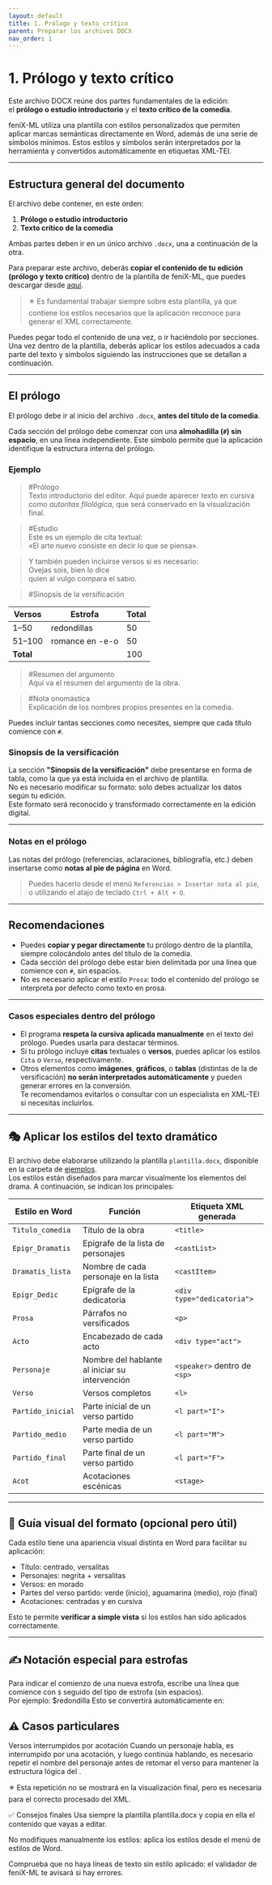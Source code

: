 ```yaml
---
layout: default
title: 1. Prólogo y texto crítico
parent: Preparar los archivos DOCX
nav_order: 1
---
```


# 1. Prólogo y texto crítico

Este archivo DOCX reúne dos partes fundamentales de la edición:  
el **prólogo o estudio introductorio** y el **texto crítico de la comedia**.

feniX-ML utiliza una plantilla con estilos personalizados que permiten aplicar marcas semánticas directamente en Word, además de una serie de símbolos mínimos. Estos estilos y símbolos serán interpretados por la herramienta y convertidos automáticamente en etiquetas XML-TEI.

---

## Estructura general del documento

El archivo debe contener, en este orden:

1. **Prólogo o estudio introductorio**
2. **Texto crítico de la comedia**

Ambas partes deben ir en un único archivo `.docx`, una a continuación de la otra.

Para preparar este archivo, deberás **copiar el contenido de tu edición (prólogo y texto crítico)** dentro de la plantilla de feniX-ML, que puedes descargar desde [aquí](https://github.com/prolopeuab/feniX-ML/ejemplos).

> ✴️ Es fundamental trabajar siempre sobre esta plantilla, ya que contiene los estilos necesarios que la aplicación reconoce para generar el XML correctamente.

Puedes pegar todo el contenido de una vez, o ir haciéndolo por secciones. Una vez dentro de la plantilla, deberás aplicar los estilos adecuados a cada parte del texto y símbolos siguiendo las instrucciones que se detallan a continuación.


---

## El prólogo

El prólogo debe ir al inicio del archivo `.docx`, **antes del título de la comedia**.

Cada sección del prólogo debe comenzar con una **almohadilla (`#`) sin espacio**, en una línea independiente. Este símbolo permite que la aplicación identifique la estructura interna del prólogo.

### Ejemplo

> #Prólogo  
> Texto introductorio del editor. Aquí puede aparecer texto en cursiva como *autoritas filológica*, que será conservado en la visualización final.

> #Estudio  
> Este es un ejemplo de cita textual:  
> «El arte nuevo consiste en decir lo que se piensa».

> Y también pueden incluirse versos si es necesario:  
> Ovejas sois, bien lo dice  
> quien al vulgo compara el sabio.

> #Sinopsis de la versificación

| Versos    | Estrofa            | Total |
|-----------|--------------------|--------|
| 1–50      | redondillas        | 50     |
| 51–100    | romance en -e-o    | 50     |
| **Total** |                    | 100    |

> #Resumen del argumento  
> Aquí va el resumen del argumento de la obra.

> #Nota onomástica  
> Explicación de los nombres propios presentes en la comedia.


Puedes incluir tantas secciones como necesites, siempre que cada título comience con `#`.


### Sinopsis de la versificación

La sección **"Sinopsis de la versificación"** debe presentarse en forma de tabla, como la que ya está incluida en el archivo de plantilla.  
No es necesario modificar su formato: solo debes actualizar los datos según tu edición.  
Este formato será reconocido y transformado correctamente en la edición digital.

---

### Notas en el prólogo

Las notas del prólogo (referencias, aclaraciones, bibliografía, etc.) deben insertarse como **notas al pie de página** en Word.

> Puedes hacerlo desde el menú `Referencias > Insertar nota al pie`, o utilizando el atajo de teclado `Ctrl + Alt + O`.

---

## Recomendaciones

- Puedes **copiar y pegar directamente** tu prólogo dentro de la plantilla, siempre colocándolo antes del título de la comedia.
- Cada sección del prólogo debe estar bien delimitada por una línea que comience con `#`, sin espacios.
- No es necesario aplicar el estilo `Prosa`: todo el contenido del prólogo se interpreta por defecto como texto en prosa.

---

### Casos especiales dentro del prólogo

- El programa **respeta la cursiva aplicada manualmente** en el texto del prólogo. Puedes usarla para destacar términos.  
- Si tu prólogo incluye **citas** textuales o **versos**, puedes aplicar los estilos `Cita` o `Verso`, respectivamente.
- Otros elementos como **imágenes**, **gráficos**, o **tablas** (distintas de la de versificación) **no serán interpretados automáticamente** y pueden generar errores en la conversión.  
  Te recomendamos evitarlos o consultar con un especialista en XML-TEI si necesitas incluirlos.





---

## 🎭 Aplicar los estilos del texto dramático

El archivo debe elaborarse utilizando la plantilla `plantilla.docx`, disponible en la carpeta de [ejemplos](https://github.com/prolopeuab/feniX-ML/ejemplos).  
Los estilos están diseñados para marcar visualmente los elementos del drama. A continuación, se indican los principales:

| **Estilo en Word**      | **Función**                                               | **Etiqueta XML generada**     |
|--------------------------|------------------------------------------------------------|--------------------------------|
| `Titulo_comedia`         | Título de la obra                                          | `<title>`                      |
| `Epigr_Dramatis`         | Epígrafe de la lista de personajes                         | `<castList>`                   |
| `Dramatis_lista`         | Nombre de cada personaje en la lista                       | `<castItem>`                   |
| `Epigr_Dedic`            | Epígrafe de la dedicatoria                                 | `<div type="dedicatoria">`     |
| `Prosa`                  | Párrafos no versificados                                   | `<p>`                          |
| `Acto`                   | Encabezado de cada acto                                    | `<div type="act">`             |
| `Personaje`              | Nombre del hablante al iniciar su intervención             | `<speaker>` dentro de `<sp>`  |
| `Verso`                  | Versos completos                                           | `<l>`                          |
| `Partido_inicial`        | Parte inicial de un verso partido                          | `<l part="I">`                 |
| `Partido_medio`          | Parte media de un verso partido                            | `<l part="M">`                 |
| `Partido_final`          | Parte final de un verso partido                            | `<l part="F">`                 |
| `Acot`                   | Acotaciones escénicas                                      | `<stage>`                      |

---

## 🎨 Guía visual del formato (opcional pero útil)

Cada estilo tiene una apariencia visual distinta en Word para facilitar su aplicación:

- Título: centrado, versalitas  
- Personajes: negrita + versalitas  
- Versos: en morado  
- Partes del verso partido: verde (inicio), aguamarina (medio), rojo (final)  
- Acotaciones: centradas y en cursiva

Esto te permite **verificar a simple vista** si los estilos han sido aplicados correctamente.

---

## ✍️ Notación especial para estrofas

Para indicar el comienzo de una nueva estrofa, escribe una línea que comience con `$` seguido del tipo de estrofa (sin espacios).  
Por ejemplo:
$redondilla
Esto se convertirá automáticamente en:
<milestone unit="stanza" type="redondilla"/>

## ⚠️ Casos particulares
Versos interrumpidos por acotación
Cuando un personaje habla, es interrumpido por una acotación, y luego continúa hablando, es necesario repetir el nombre del personaje antes de retomar el verso para mantener la estructura lógica del <sp>.

✴️ Esta repetición no se mostrará en la visualización final, pero es necesaria para el correcto procesado del XML.


✅ Consejos finales
Usa siempre la plantilla plantilla.docx y copia en ella el contenido que vayas a editar.

No modifiques manualmente los estilos: aplica los estilos desde el menú de estilos de Word.

Comprueba que no haya líneas de texto sin estilo aplicado: el validador de feniX-ML te avisará si hay errores.